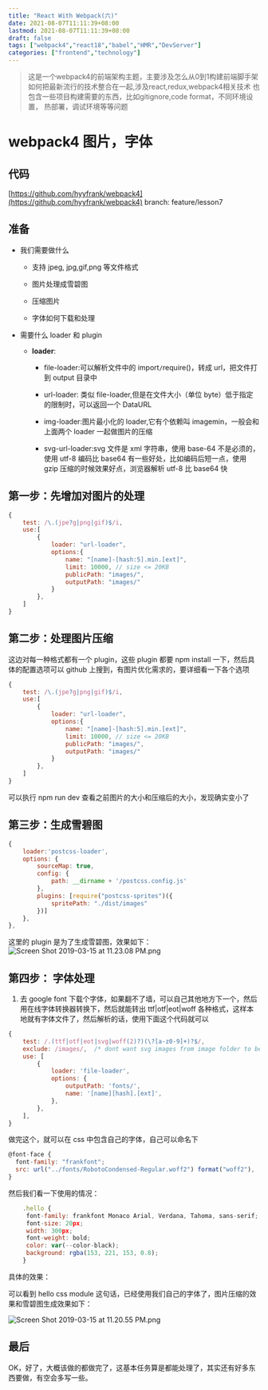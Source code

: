 ```yaml
---
title: "React With Webpack(六)"
date: 2021-08-07T11:11:39+08:00
lastmod: 2021-08-07T11:11:39+08:00
draft: false
tags: ["webpack4","react18","babel","HMR","DevServer"]
categories: ["frontend","technology"]
---
```


> 这是一个webpack4的前端架构主题，主要涉及怎么从0到1构建前端脚手架
> 如何把最新流行的技术整合在一起,涉及react,redux,webpack4相关技术
> 也包含一些项目构建需要的东西，比如gitignore,code format，不同环境设置，
> 热部署，调试环境等等问题

# webpack4 图片，字体

## 代码
[https://github.com/hyyfrank/webpack4](https://github.com/hyyfrank/webpack4) branch: feature/lesson7

## 准备
- 我们需要做什么

  - 支持 jpeg, jpg,gif,png 等文件格式

  - 图片处理成雪碧图

  - 压缩图片

  - 字体如何下载和处理

- 需要什么 loader 和 plugin

  - **loader**:

    - file-loader:可以解析文件中的 import`/`require()，转成 url，把文件打到 output 目录中

    - url-loader: 类似 file-loader,但是在文件大小（单位 byte）低于指定的限制时，可以返回一个 DataURL

    - img-loader:图片最小化的 loader,它有个依赖叫 imagemin，一般会和上面两个 loader 一起做图片的压缩

    - svg-url-loader:svg 文件是 xml 字符串，使用 base-64 不是必须的，使用 utf-8 编码比 base64 有一些好处，比如编码后短一点，使用 gzip 压缩的时候效果好点，浏览器解析 utf-8 比 base64 快

## **第一步**：先增加对图片的处理

```javascript
{
    test: /\.(jpe?g|png|gif)$/i,
    use:[
        {
            loader: "url-loader",
            options:{
                name: "[name]-[hash:5].min.[ext]",
                limit: 10000, // size <= 20KB
                publicPath: "images/",
                outputPath: "images/"
            }
        },
    ]
}
```

## **第二步**：处理图片压缩

这边对每一种格式都有一个 plugin，这些 plugin 都要 npm install 一下，然后具体的配置选项可以 github 上搜到，有图片优化需求的，要详细看一下各个选项

```javascript
{
    test: /\.(jpe?g|png|gif)$/i,
    use:[
        {
            loader: "url-loader",
            options:{
                name: "[name]-[hash:5].min.[ext]",
                limit: 10000, // size <= 20KB
                publicPath: "images/",
                outputPath: "images/"
            }
        },
    ]
}
```

可以执行 npm run dev 查看之前图片的大小和压缩后的大小，发现确实变小了

## **第三步**：生成雪碧图

```javascript
{
    loader:'postcss-loader',
    options: {
        sourceMap: true,
        config: {
            path: __dirname + '/postcss.config.js'
        },
        plugins: [require("postcss-sprites")({
            spritePath: "./dist/images"
        })]
    },
},
```

这里的 plugin 是为了生成雪碧图，效果如下：
![Screen Shot 2019-03-15 at 11.23.08 PM.png](https://upload-images.jianshu.io/upload_images/11577190-8efb3bbde7750c20.png?imageMogr2/auto-orient/strip%7CimageView2/2/w/1240)

## **第四步**： 字体处理

1.  去 google font 下载个字体，如果翻不了墙，可以自己其他地方下一个，然后用在线字体转换器转换下，然后就能转出 ttf|otf|eot|woff 各种格式，这样本地就有字体文件了，然后解析的话，使用下面这个代码就可以

```javascript
{
    test: /.(ttf|otf|eot|svg|woff(2)?)(\?[a-z0-9]+)?$/,
    exclude: /images/,  /* dont want svg images from image folder to be included */
    use: [
        {
            loader: 'file-loader',
            options: {
                outputPath: 'fonts/',
                name: '[name][hash].[ext]',
            },
        },
    ],
}
```

做完这个，就可以在 css 中包含自己的字体，自己可以命名下

```javascript
@font-face {
  font-family: "frankfont";
  src: url("../fonts/RobotoCondensed-Regular.woff2") format("woff2"),      		url("../fonts/RobotoCondensed-Regular.woff") format("woff");
}
```

然后我们看一下使用的情况：

```javascript
    .hello {
     font-family: frankfont Monaco Arial, Verdana, Tahoma, sans-serif;
     font-size: 20px;
     width: 300px;
     font-weight: bold;
     color: var(--color-black);
     background: rgba(153, 221, 153, 0.8);
    }
```

具体的效果：

可以看到 hello css module 这句话，已经使用我们自己的字体了，图片压缩的效果和雪碧图生成效果如下：

![Screen Shot 2019-03-15 at 11.20.55 PM.png](https://upload-images.jianshu.io/upload_images/11577190-2f6d868cf74258f8.png?imageMogr2/auto-orient/strip%7CimageView2/2/w/1240)

## 最后
OK，好了，大概该做的都做完了，这基本任务算是都能处理了，其实还有好多东西要做，有空会多写一些。
